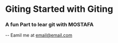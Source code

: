 # Giting Started with Giting

### A fun Part to lear git with **MOSTAFA**

--
Eamil me at [email@email.com](Mailto:email@email.com)
